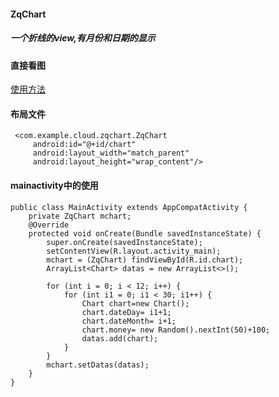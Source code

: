 #### ZqChart
##### 一个折线的view,有月份和日期的显示
#### 直接看图

[使用方法](http://www.jianshu.com/writer#/notebooks/11842585/notes/12975631)
#### 布局文件    
     <com.example.cloud.zqchart.ZqChart
         android:id="@+id/chart"
         android:layout_width="match_parent"
         android:layout_height="wrap_content"/>
#### mainactivity中的使用         
    public class MainActivity extends AppCompatActivity {
        private ZqChart mchart;
        @Override
        protected void onCreate(Bundle savedInstanceState) {
            super.onCreate(savedInstanceState);
            setContentView(R.layout.activity_main);
            mchart = (ZqChart) findViewById(R.id.chart);
            ArrayList<Chart> datas = new ArrayList<>();
    
            for (int i = 0; i < 12; i++) {
                for (int i1 = 0; i1 < 30; i1++) {
                    Chart chart=new Chart();
                    chart.dateDay= i1+1;
                    chart.dateMonth= i+1;
                    chart.money= new Random().nextInt(50)+100;
                    datas.add(chart);
                }
            }
            mchart.setDatas(datas);
        }
    }
